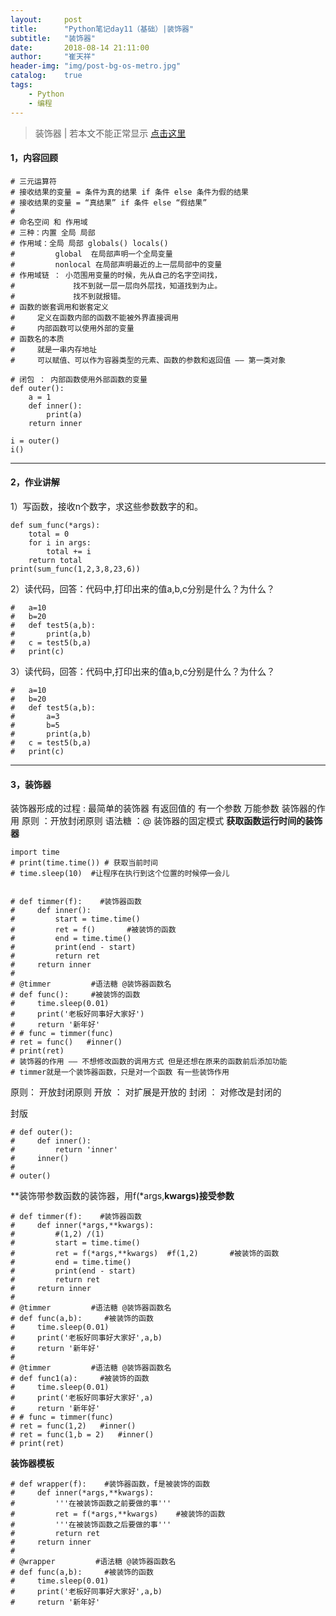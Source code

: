 ```yaml
---
layout:     post
title:      "Python笔记day11（基础）|装饰器"
subtitle:   "装饰器"
date:       2018-08-14 21:11:00
author:     "崔天祥"
header-img: "img/post-bg-os-metro.jpg"
catalog:    true
tags:
    - Python
    - 编程
---
```


> 装饰器 | 若本文不能正常显示 [点击这里](https://blog.csdn.net/qq_34755081/article/details/81700046)

#### 1，内容回顾

```
# 三元运算符
# 接收结果的变量 = 条件为真的结果 if 条件 else 条件为假的结果
# 接收结果的变量 = “真结果” if 条件 else “假结果”
#
# 命名空间 和 作用域
# 三种：内置 全局 局部
# 作用域：全局 局部 globals() locals()
#         global  在局部声明一个全局变量
#         nonlocal 在局部声明最近的上一层局部中的变量
# 作用域链 ： 小范围用变量的时候，先从自己的名字空间找，
#             找不到就一层一层向外层找，知道找到为止。
#             找不到就报错。
# 函数的嵌套调用和嵌套定义
#     定义在函数内部的函数不能被外界直接调用
#     内部函数可以使用外部的变量
# 函数名的本质
#     就是一串内存地址
#     可以赋值、可以作为容器类型的元素、函数的参数和返回值 —— 第一类对象

# 闭包 ： 内部函数使用外部函数的变量
def outer():
    a = 1
    def inner():
        print(a)
    return inner

i = outer()
i()
```

<!-- more -->

----------
#### 2，作业讲解
1）写函数，接收n个数字，求这些参数数字的和。

```
def sum_func(*args):
	total = 0
	for i in args:
		total += i
	return total
print(sum_func(1,2,3,8,23,6))
```
2）读代码，回答：代码中,打印出来的值a,b,c分别是什么？为什么？

```
# 	a=10
# 	b=20
# 	def test5(a,b):
#      	print(a,b)
# 	c = test5(b,a)
# 	print(c)

```
3）读代码，回答：代码中,打印出来的值a,b,c分别是什么？为什么？

```
# 	a=10
# 	b=20
# 	def test5(a,b):
# 		a=3
# 		b=5
#      	print(a,b)
# 	c = test5(b,a)
# 	print(c)
```


----------
#### 3，装饰器
 装饰器形成的过程 : 最简单的装饰器 有返回值的 有一个参数 万能参数
装饰器的作用
原则 ：开放封闭原则
语法糖 ：@
装饰器的固定模式
**获取函数运行时间的装饰器**

```
import time
# print(time.time()) # 获取当前时间
# time.sleep(10)  #让程序在执行到这个位置的时候停一会儿


# def timmer(f):    #装饰器函数
#     def inner():
#         start = time.time()
#         ret = f()       #被装饰的函数
#         end = time.time()
#         print(end - start)
#         return ret
#     return inner
#
# @timmer         #语法糖 @装饰器函数名
# def func():     #被装饰的函数
#     time.sleep(0.01)
#     print('老板好同事好大家好')
#     return '新年好'
# # func = timmer(func)
# ret = func()   #inner()
# print(ret)
# 装饰器的作用 —— 不想修改函数的调用方式 但是还想在原来的函数前后添加功能
# timmer就是一个装饰器函数，只是对一个函数 有一些装饰作用
```
 原则： 开放封闭原则
   开放 ： 对扩展是开放的
  封闭 ： 对修改是封闭的

 封版
 

```
# def outer():
#     def inner():
#         return 'inner'
#     inner()
#
# outer()
```
**装饰带参数函数的装饰器，用f(*args,**kwargs)接受参数**

```
# def timmer(f):    #装饰器函数
#     def inner(*args,**kwargs):
#         #(1,2) /(1)
#         start = time.time()
#         ret = f(*args,**kwargs)  #f(1,2)       #被装饰的函数
#         end = time.time()
#         print(end - start)
#         return ret
#     return inner
#
# @timmer         #语法糖 @装饰器函数名
# def func(a,b):     #被装饰的函数
#     time.sleep(0.01)
#     print('老板好同事好大家好',a,b)
#     return '新年好'
#
# @timmer         #语法糖 @装饰器函数名
# def func1(a):     #被装饰的函数
#     time.sleep(0.01)
#     print('老板好同事好大家好',a)
#     return '新年好'
# # func = timmer(func)
# ret = func(1,2)   #inner()
# ret = func(1,b = 2)   #inner()
# print(ret)
```
**装饰器模板**

```
# def wrapper(f):    #装饰器函数，f是被装饰的函数
#     def inner(*args,**kwargs):
#         '''在被装饰函数之前要做的事'''
#         ret = f(*args,**kwargs)    #被装饰的函数
#         '''在被装饰函数之后要做的事'''
#         return ret
#     return inner
#
# @wrapper         #语法糖 @装饰器函数名
# def func(a,b):     #被装饰的函数
#     time.sleep(0.01)
#     print('老板好同事好大家好',a,b)
#     return '新年好'
```